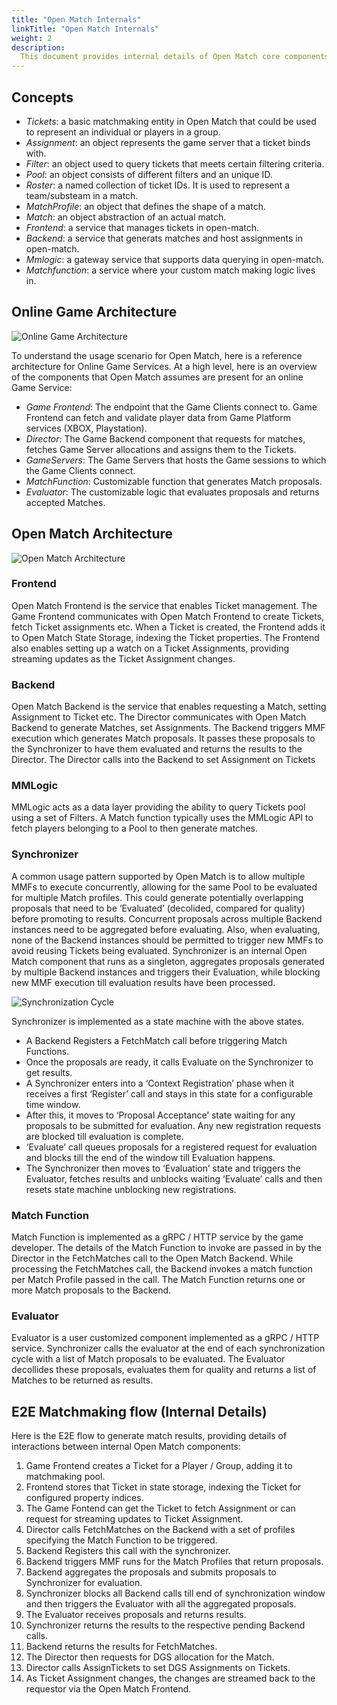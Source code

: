 ```yaml
---
title: "Open Match Internals"
linkTitle: "Open Match Internals"
weight: 2
description:
  This document provides internal details of Open Match core components.
---
```


## Concepts

- _Tickets_: a basic matchmaking entity in Open Match that could be used to represent an individual  or players in a group.
- _Assignment_: an object represents the game server that a ticket binds with.
- _Filter_: an object used to query tickets that meets certain filtering criteria.
- _Pool_: an object consists of different filters and an unique ID.
- _Roster_: a named collection of ticket IDs. It is used to represent a team/substeam in a match.
- _MatchProfile_: an object that defines the shape of a match.
- _Match_: an object abstraction of an actual match.
- _Frontend_: a service that manages tickets in open-match.
- _Backend_: a service that generats matches and host assignments in open-match.
- _Mmlogic_: a gateway service that supports data querying in open-match.
- _Matchfunction_: a service where your custom match making logic lives in.

## Online Game Architecture

![Online Game Architecture](../../../images/online_game_arch.jpeg)

To understand the usage scenario for Open Match, here is a reference architecture for Online Game Services. At a high level, here is an overview of the components that Open Match assumes are present for an online Game Service:

- _Game Frontend_: The endpoint that the Game Clients connect to. Game Frontend can fetch and validate player data from Game Platform services (XBOX, Playstation).
- _Director_: The Game Backend component that requests for matches, fetches Game Server allocations and assigns them to the Tickets.
- _GameServers_: The Game Servers that hosts the Game sessions to which the Game Clients connect.
- _MatchFunction_: Customizable  function that generates  Match proposals.
- _Evaluator_: The customizable logic that evaluates proposals and returns accepted Matches.

## Open Match Architecture

![Open Match Architecture](../../../images/open_match_arch.jpeg)

### Frontend

Open Match Frontend is the service that enables Ticket management. The Game Frontend communicates with Open Match Frontend to create Tickets, fetch Ticket assignments etc. When a Ticket is created, the Frontend adds it to Open Match State Storage, indexing the Ticket properties. The Frontend also enables setting up a watch on a Ticket Assignments, providing streaming updates as the Ticket Assignment changes.

### Backend

Open Match Backend is the service that enables requesting a Match, setting Assignment to Ticket etc. The Director communicates with Open Match Backend to generate Matches, set Assignments. The Backend triggers MMF execution which generates Match proposals. It passes these proposals to the Synchronizer to have them evaluated and returns the results to the Director. The Director calls into the Backend to set Assignment on Tickets

### MMLogic

MMLogic acts as a data layer providing the ability to query Tickets pool using a set of Filters. A Match function typically uses the MMLogic API to fetch players belonging to a Pool to then generate matches. 

### Synchronizer

A common usage pattern supported by Open Match is to allow multiple MMFs to execute concurrently, allowing for the same Pool to be evaluated for multiple Match profiles.
This could generate potentially overlapping proposals that need to be ‘Evaluated’ (decolided, compared for quality) before promoting to results. Concurrent proposals across multiple Backend instances need to be aggregated before evaluating. Also, when evaluating, none of the Backend instances should be permitted to trigger new MMFs to avoid reusing Tickets being evaluated. Synchronizer is an internal Open Match component that runs as a singleton, aggregates proposals generated by multiple Backend instances and triggers their Evaluation, while blocking new MMF execution till evaluation results have been processed.

![Synchronization Cycle](../../../images/sync_cycle.jpeg)

Synchronizer is implemented as a state machine with the above states. 

- A Backend Registers a FetchMatch call before triggering Match Functions.
- Once the proposals are ready, it calls Evaluate on the Synchronizer to get results.
- A Synchronizer enters into a ‘Context Registration’ phase when it receives a first ‘Register’ call and stays in this state for a configurable time window.
- After this, it moves to ‘Proposal Acceptance’ state waiting for any proposals to be submitted for evaluation. Any new registration requests are blocked till evaluation is complete.
- ‘Evaluate’ call queues proposals for a registered request for evaluation and blocks till the end of the window till Evaluation happens.
- The Synchronizer then moves to ‘Evaluation’ state and triggers the Evaluator, fetches results and unblocks waiting ‘Evaluate’ calls and then resets state machine unblocking new registrations.

### Match Function

Match Function is implemented as a gRPC / HTTP service by the game developer. The details of the Match Function to invoke are passed in by the Director in the FetchMatches call to the Open Match Backend. While processing the FetchMatches call, the Backend invokes a match function per Match Profile passed in the call. The Match Function returns one or more Match proposals to the Backend.

### Evaluator

Evaluator is a user customized component implemented as a gRPC / HTTP service. Synchronizer calls the evaluator at the end of each synchronization cycle with a list of Match proposals to be evaluated. The Evaluator decollides these proposals, evaluates them for quality and returns a list of Matches to be returned as results.

## E2E Matchmaking flow (Internal Details)

Here is the E2E flow to generate match results, providing details of interactions between internal Open Match components: 

1. Game Frontend creates a Ticket for a Player / Group, adding it to matchmaking pool.
2. Frontend stores that Ticket in state storage, indexing the Ticket for configured property indices.
3. The Game Fontend can get the Ticket to fetch Assignment or can request for streaming updates to Ticket Assignment.
4. Director calls FetchMatches on the Backend with a set of profiles specifying the Match Function to be triggered.
5. Backend Registers this call with the synchronizer.
6. Backend triggers MMF runs for the Match Profiles that return proposals.
7. Backend aggregates the proposals and submits proposals to Synchronizer for evaluation.
8. Synchronizer blocks all Backend calls till end of synchronization window and then triggers the Evaluator with all the aggregated proposals.
9. The Evaluator receives proposals and returns results.
10. Synchronizer returns the results to the respective pending Backend calls.
11. Backend returns the results for FetchMatches.
12. The Director then requests for DGS allocation for the Match.
13. Director calls AssignTickets to set DGS Assignments on Tickets.
14. As Ticket Assignment changes, the changes are streamed back to the requestor via the Open Match Frontend.
